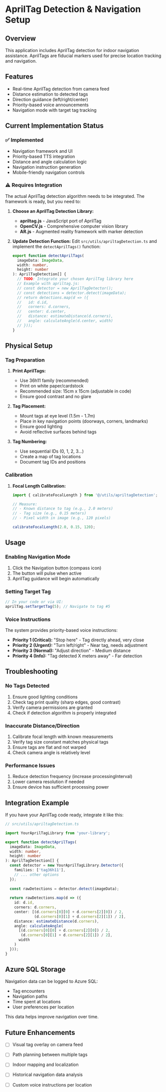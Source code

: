 # AprilTag Detection & Navigation Setup

## Overview
This application includes AprilTag detection for indoor navigation assistance. AprilTags are fiducial markers used for precise location tracking and navigation.

## Features
- Real-time AprilTag detection from camera feed
- Distance estimation to detected tags
- Direction guidance (left/right/center)
- Priority-based voice announcements
- Navigation mode with target tag tracking

## Current Implementation Status

### ✅ Implemented
- Navigation framework and UI
- Priority-based TTS integration
- Distance and angle calculation logic
- Navigation instruction generation
- Mobile-friendly navigation controls

### ⚠️ Requires Integration
The actual AprilTag detection algorithm needs to be integrated. The framework is ready, but you need to:

1. **Choose an AprilTag Detection Library:**
   - **apriltag.js** - JavaScript port of AprilTag
   - **OpenCV.js** - Comprehensive computer vision library
   - **AR.js** - Augmented reality framework with marker detection

2. **Update Detection Function:**
   Edit `src/utils/apriltagDetection.ts` and implement the `detectAprilTags()` function:
   
   ```typescript
   export function detectAprilTags(
     imageData: ImageData,
     width: number,
     height: number
   ): AprilTagDetection[] {
     // TODO: Integrate your chosen AprilTag library here
     // Example with apriltag.js:
     // const detector = new AprilTagDetector();
     // const detections = detector.detect(imageData);
     // return detections.map(d => ({
     //   id: d.id,
     //   corners: d.corners,
     //   center: d.center,
     //   distance: estimateDistance(d.corners),
     //   angle: calculateAngle(d.center, width)
     // }));
   }
   ```

## Physical Setup

### Tag Preparation
1. **Print AprilTags:**
   - Use 36h11 family (recommended)
   - Print on white paper/cardstock
   - Recommended size: 15cm x 15cm (adjustable in code)
   - Ensure good contrast and no glare

2. **Tag Placement:**
   - Mount tags at eye level (1.5m - 1.7m)
   - Place in key navigation points (doorways, corners, landmarks)
   - Ensure good lighting
   - Avoid reflective surfaces behind tags

3. **Tag Numbering:**
   - Use sequential IDs (0, 1, 2, 3...)
   - Create a map of tag locations
   - Document tag IDs and positions

### Calibration
1. **Focal Length Calibration:**
   ```typescript
   import { calibrateFocalLength } from '@/utils/apriltagDetection';
   
   // Measure:
   // - Known distance to tag (e.g., 2.0 meters)
   // - Tag size (e.g., 0.15 meters)
   // - Pixel width in image (e.g., 120 pixels)
   
   calibrateFocalLength(2.0, 0.15, 120);
   ```

## Usage

### Enabling Navigation Mode
1. Click the Navigation button (compass icon)
2. The button will pulse when active
3. AprilTag guidance will begin automatically

### Setting Target Tag
```typescript
// In your code or via UI:
aprilTag.setTargetTag(5); // Navigate to tag #5
```

### Voice Instructions
The system provides priority-based voice instructions:
- **Priority 1 (Critical):** "Stop here" - Tag directly ahead, very close
- **Priority 2 (Urgent):** "Turn left/right" - Near tag, needs adjustment
- **Priority 3 (Normal):** "Adjust direction" - Medium distance
- **Priority 4 (Info):** "Tag detected X meters away" - Far detection

## Troubleshooting

### No Tags Detected
1. Ensure good lighting conditions
2. Check tag print quality (sharp edges, good contrast)
3. Verify camera permissions are granted
4. Check if detection algorithm is properly integrated

### Inaccurate Distance/Direction
1. Calibrate focal length with known measurements
2. Verify tag size constant matches physical tags
3. Ensure tags are flat and not warped
4. Check camera angle is relatively level

### Performance Issues
1. Reduce detection frequency (increase processingInterval)
2. Lower camera resolution if needed
3. Ensure device has sufficient processing power

## Integration Example

If you have your AprilTag code ready, integrate it like this:

```typescript
// src/utils/apriltagDetection.ts

import YourAprilTagLibrary from 'your-library';

export function detectAprilTags(
  imageData: ImageData,
  width: number,
  height: number
): AprilTagDetection[] {
  const detector = new YourAprilTagLibrary.Detector({
    families: ['tag36h11'],
    // ... other options
  });
  
  const rawDetections = detector.detect(imageData);
  
  return rawDetections.map(d => ({
    id: d.id,
    corners: d.corners,
    center: [(d.corners[0][0] + d.corners[2][0]) / 2, 
             (d.corners[0][1] + d.corners[2][1]) / 2],
    distance: estimateDistance(d.corners),
    angle: calculateAngle(
      [(d.corners[0][0] + d.corners[2][0]) / 2, 
       (d.corners[0][1] + d.corners[2][1]) / 2],
      width
    )
  }));
}
```

## Azure SQL Storage
Navigation data can be logged to Azure SQL:
- Tag encounters
- Navigation paths
- Time spent at locations
- User preferences per location

This data helps improve navigation over time.

## Future Enhancements
- [ ] Visual tag overlay on camera feed
- [ ] Path planning between multiple tags
- [ ] Indoor mapping and localization
- [ ] Historical navigation data analysis
- [ ] Custom voice instructions per location

